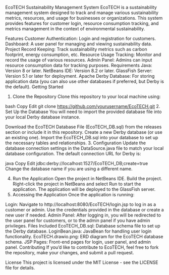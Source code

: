 EcoTECH Sustainability Management System
EcoTECH is a sustainability management system designed to track and manage various sustainability metrics, resources, and usage for businesses or organizations. This system provides features for customer login, resource consumption tracking, and metrics management in the context of environmental sustainability.

Features
Customer Authentication: Login and registration for customers.
Dashboard: A user panel for managing and viewing sustainability data.
Project Record Keeping: Track sustainability metrics such as carbon footprint, energy consumption, etc.
Resource Usage Tracking: Monitor and record the usage of various resources.
Admin Panel: Admins can input resource consumption data for tracking purposes.
Requirements
Java: Version 8 or later.
NetBeans IDE: Version 8.2 or later.
GlassFish Server: Version 5.1 or later for deployment.
Apache Derby Database: For storing application data (you can also use other databases if preferred, but Derby is the default).
Getting Started
1. Clone the Repository
Clone this repository to your local machine using:

bash
Copy
Edit
git clone https://github.com/yourusername/EcoTECH.git
2. Set Up the Database
You will need to import the provided database file into your local Derby database instance.

Download the EcoTECH Database File (EcoTECH_DB.sql) from the releases section or include it in this repository.
Create a new Derby database (or use an existing one).
Import the EcoTECH_DB.sql into your database to set up the necessary tables and relationships.
3. Configuration
Update the database connection settings in the DataSource.java file to match your local database configuration. The default connection URL for Derby is:

java
Copy
Edit
jdbc:derby://localhost:1527/EcoTECH_DB;create=true
Change the database name if you are using a different name.

4. Run the Application
Open the project in NetBeans IDE.
Build the project.
Right-click the project in NetBeans and select Run to start the application.
The application will be deployed to the GlassFish server.
5. Accessing the Application
Once the application is running:

Login: Navigate to http://localhost:8080/EcoTECH/login.jsp to log in as a customer or admin. Use the credentials provided in the database or create a new user if needed.
Admin Panel: After logging in, you will be redirected to the user panel for customers, or to the admin panel if you have admin privileges.
Files Included
EcoTECH_DB.sql: Database schema file to set up the Derby database.
LoginBean.java: JavaBean for handling user login functionality.
EcoTECH.drawio.png: ERD diagram for the EcoTECH database schema.
JSP Pages: Front-end pages for login, user panel, and admin panel.
Contributing
If you’d like to contribute to EcoTECH, feel free to fork the repository, make your changes, and submit a pull request.

License
This project is licensed under the MIT License - see the LICENSE file for details.
